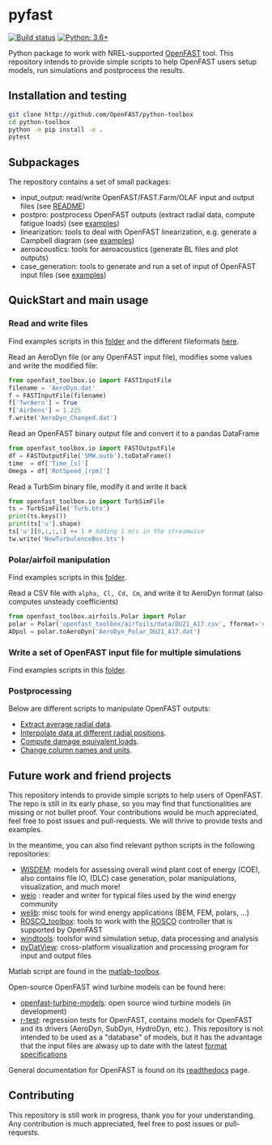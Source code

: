 # pyfast

[![Build status](https://github.com/openfast/python-toolbox/workflows/Development%20Pipeline/badge.svg)](https://github.com/OpenFAST/python-toolbox/actions?query=workflow%3A%22Development+Pipeline%22)
[![Python: 3.6+](https://img.shields.io/badge/python-3.6%2B-informational)](https://www.python.org/)

Python package to work with NREL-supported [OpenFAST](https://github.com/OpenFAST/openfast) tool.
This repository intends to provide simple scripts to help OpenFAST users setup models, run simulations and postprocess the results. 


## Installation and testing

```bash
git clone http://github.com/OpenFAST/python-toolbox
cd python-toolbox
python -m pip install -e .
pytest
```



## Subpackages

The repository contains a set of small packages:

- input\_output: read/write OpenFAST/FAST.Farm/OLAF input and output files (see [README](openfast_toolbox/io)) 
- postpro: postprocess OpenFAST outputs (extract radial data, compute fatigue loads) (see [examples](openfast_toolbox/postpro/examples))
- linearization: tools to deal with OpenFAST linearization, e.g. generate a Campbell diagram (see [examples](openfast_toolbox/linearization/examples/))
- aeroacoustics: tools for aeroacoustics (generate BL files and plot outputs)
- case\_generation: tools to generate and run a set of input of OpenFAST input files (see [examples](openfast_toolbox/case_generation/examples))


## QuickStart and main usage

### Read and write files
Find examples scripts in this [folder](openfast_toolbox/io/examples) and the different fileformats [here](openfast_toolbox/io). 

Read an AeroDyn file (or any OpenFAST input file), modifies some values and write the modified file:
```python
from openfast_toolbox.io import FASTInputFile
filename = 'AeroDyn.dat'
f = FASTInputFile(filename)
f['TwrAero'] = True
f['AirDens'] = 1.225
f.write('AeroDyn_Changed.dat')
```

Read an OpenFAST binary output file and convert it to a pandas DataFrame
```python
from openfast_toolbox.io import FASTOutputFile
df = FASTOutputFile('5MW.outb').toDataFrame()
time  = df['Time_[s]']
Omega = df['RotSpeed_[rpm]']
```

Read a TurbSim binary file, modify it and write it back
```python 
from openfast_toolbox.io import TurbSimFile
ts = TurbSimFile('Turb.bts')
print(ts.keys())
print(ts['u'].shape)  
ts['u'][0,:,:,:] += 1 # Adding 1 m/s in the streamwise
tw.write('NewTurbulenceBox.bts')
```

### Polar/airfoil manipulation
Find examples scripts in this [folder](openfast_toolbox/polar/examples).


Read a CSV file with `alpha, Cl, Cd, Cm`, and write it to AeroDyn format (also computes unsteady coefficients)
```python 
from openfast_toolbox.airfoils.Polar import Polar
polar = Polar('openfast_toolbox/airfoils/data/DU21_A17.csv', fformat='delimited')
ADpol = polar.toAeroDyn('AeroDyn_Polar_DU21_A17.dat')
```

### Write a set of OpenFAST input file for multiple simulations
Find examples scripts in this [folder](openfast_toolbox/case_generation/examples).

### Postprocessing

Below are different scripts to manipulate OpenFAST outputs:

- [Extract average radial data](openfast_toolbox/postpro/examples/Example_RadialPostPro.py).
- [Interpolate data at different radial positions](openfast_toolbox/postpro/examples/Example_RadialInterp.py).
- [Compute damage equivalent loads](openfast_toolbox/postpro/examples/Example_EquivalentLoad.py).
- [Change column names and units](openfast_toolbox/postpro/examples/Example_Remap.py).


## Future work and friend projects

This repository intends to provide simple scripts to help users of OpenFAST. 
The repo is still in its early phase, so you may find that functionalities are missing or not bullet proof. 
Your contributions would be much appreciated, feel free to post issues and pull-requests. We will thrive to provide tests and examples.

In the meantime, you can also find relevant python scripts in the following repositories:

- [WISDEM](https://github.com/WISDEM/WISDEM): models for assessing overall wind plant cost of energy (COE), also contains file IO, (DLC) case generation, polar manipulations, visualization, and much more! 
- [weio](https://github.com/ebranlard/weio) : reader and writer for typical files used by the wind energy community
- [welib](https://github.com/ebranlard/welib): misc tools for wind energy applications (BEM, FEM, polars, ...)
- [ROSCO_toolbox](https://github.com/NREL/ROSCO_toolbox): tools to work with the [ROSCO](https://github.com/NREL/ROSCO) controller that is supported by OpenFAST
- [windtools](https://github.com/NREL/windtools): toolsfor wind simulation setup, data processing and analysis
- [pyDatView](https://github.com/ebranlard/pyDatView): cross-platform visualization and processing program for input and output files

Matlab script are found in the [matlab-toolbox]((https://github.com/OpenFAST/matlab-toolbox)).

Open-source OpenFAST wind turbine models can be found here:
- [openfast-turbine-models](https://github.com/NREL/openfast-turbine-models): open source wind turbine models (in development)
- [r-test](https://github.com/OpenFAST/r-test): regression tests for OpenFAST, contains models for OpenFAST and its drivers (AeroDyn, SubDyn, HydroDyn, etc.). This repository is not intended to be used as a "database" of models, but it has the advantage that the input files are alwasy up to date with the latest [format specifications](https://openfast.readthedocs.io/en/master/source/user/api_change.html)


General documentation for OpenFAST is found on its [readthedocs](https://openfast.readthedocs.io/) page.



## Contributing

This repository is still work in progress, thank you for your understanding.
Any contribution is much appreciated, feel free to post issues or pull-requests.



